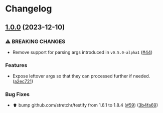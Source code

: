 # Changelog

## [1.0.0](https://github.com/zoido/yag-config/compare/v0.5.0-alpha1...v1.0.0) (2023-12-10)


### ⚠ BREAKING CHANGES

* Remove support for parsing args introduced in `v0.5.0-alpha1` ([#44](https://github.com/zoido/yag-config/issues/44))

### Features

* Expose leftover args so that they can processed further if needed. ([a2ec721](https://github.com/zoido/yag-config/commit/a2ec72128cfb81f1fcadc96683cf1b83131ece60))


### Bug Fixes

* ⬆️ bump github.com/stretchr/testify from 1.6.1 to 1.8.4 ([#59](https://github.com/zoido/yag-config/issues/59)) ([3b4fa69](https://github.com/zoido/yag-config/commit/3b4fa69bd14ceb9189c1ebabeed1af7407f22a9f))
